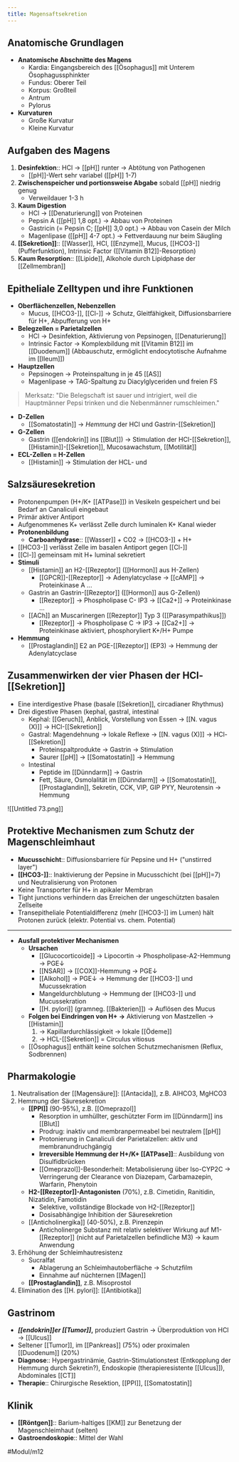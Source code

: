 ```yaml
---
title: Magensaftsekretion
---
```

## Anatomische Grundlagen

- **Anatomische Abschnitte des Magens**
    - Kardia: Eingangsbereich des [[Ösophagus]] mit Unterem Ösophagussphinkter
    - Fundus: Oberer Teil
    - Korpus: Großteil
    - Antrum
    - Pylorus
- **Kurvaturen**
    - Große Kurvatur
    - Kleine Kurvatur

## Aufgaben des Magens

1. **Desinfektion**:: HCl → [[pH]] runter → Abtötung von Pathogenen
    - [[pH]]-Wert sehr variabel ([[pH]] 1-7)
2. **Zwischenspeicher und portionsweise Abgabe** sobald [[pH]] niedrig genug
    - Verweildauer 1-3 h
3. **Kaum Digestion**
    - HCl → [[Denaturierung]] von Proteinen
    - Pepsin A ([[pH]] 1,8 opt.) → Abbau von Proteinen
    - Gastricin (= Pepsin C; [[pH]] 3,0 opt.) → Abbau von Casein der Milch
    - Magenlipase ([[pH]] 4-7 opt.) → Fettverdauung nur beim Säugling
4. **[[Sekretion]]**:: [[Wasser]], HCl, [[Enzyme]], Mucus, [[HCO3-]] (Pufferfunktion), Intrinsic Factor ([[Vitamin B12]]-Resorption)
5. **Kaum Resorption**:: [[Lipide]], Alkohole durch Lipidphase der [[Zellmembran]]

## Epitheliale Zelltypen und ihre Funktionen

- **Oberflächenzellen, Nebenzellen**
    - Mucus, [[HCO3-]], [[Cl-]] → Schutz, Gleitfähigkeit, Diffusionsbarriere für H+, Abpufferung von H+
- **Belegzellen = Parietalzellen**
    - HCl → Desinfektion, Aktivierung von Pepsinogen, [[Denaturierung]]
    - Intrinsic Factor → Komplexbildung mit [[Vitamin B12]] im [[Duodenum]] (Abbauschutz, ermöglicht endocytotische Aufnahme im [[Ileum]])
- **Hauptzellen**
    - Pepsinogen → Proteinspaltung in je 45 [[AS]]
    - Magenlipase → TAG-Spaltung zu Diacylglyceriden und freien FS

> Merksatz: "Die Belegschaft ist sauer und intrigiert, weil die Hauptmänner Pepsi trinken und die Nebenmänner rumschleimen."

- **D-Zellen**
    - [[Somatostatin]] → *Hemmung* der HCl und Gastrin-[[Sekretion]]
- **G-Zellen**
    - Gastrin ([[endokrin]] ins [[Blut]]) → Stimulation der HCl-[[Sekretion]], [[Histamin]]-[[Sekretion]], Mucosawachstum, [[Motilität]]
- **ECL-Zellen = H-Zellen**
    - [[Histamin]] → Stimulation der HCL- und

## Salzsäuresekretion

- Protonenpumpen (H+/K+ [[ATPase]]) in Vesikeln gespeichert und bei Bedarf an Canaliculi eingebaut
- Primär aktiver Antiport
- Aufgenommenes K+ verlässt Zelle durch luminalen K+ Kanal wieder
- **Protonenbildung**
    - **Carboanhydrase**:: [[Wasser]] + CO2 → [[HCO3-]] + H+
- [[HCO3-]] verlässt Zelle im basalen Antiport gegen [[Cl-]]
- [[Cl-]] gemeinsam mit H+ luminal sekretiert
- **Stimuli**
    - [[Histamin]] an H2-[[Rezeptor]] ([[Hormon]] aus H-Zellen)
        - [[GPCR]]-[[Rezeptor]] → Adenylatcyclase → [[cAMP]] → Proteinkinase A ...
    - Gastrin an Gastrin-[[Rezeptor]] ([[Hormon]] aus G-Zellen))
        - [[Rezeptor]] → Phospholipase C- IP3 → [[Ca2+]] → Proteinkinase ...
    - [[ACh]] an Muscarinergen [[Rezeptor]] Typ 3 ([[Parasympathikus]])
        - [[Rezeptor]] → Phospholipase C → IP3 → [[Ca2+]] → Proteinkinase aktiviert, phosphoryliert K+/H+ Pumpe
- **Hemmung**
    - [[Prostaglandin]] E2 an PGE-[[Rezeptor]] (EP3) → Hemmung der Adenylatcyclase

## Zusammenwirken der v**ier Phasen der HCl-[[Sekretion]]**

- Eine interdigestive Phase (basale [[Sekretion]], circadianer Rhythmus)
- Drei digestive Phasen (kephal, gastral, intestinal
    - Kephal: [[Geruch]], Anblick, Vorstellung von Essen → [[N. vagus (X)]] → HCl-[[Sekretion]]
    - Gastral: Magendehnung → lokale Reflexe → [[N. vagus (X)]] → HCl-[[Sekretion]]
        - Proteinspaltprodukte → Gastrin → Stimulation
        - Saurer [[pH]] → [[Somatostatin]] → Hemmung
    - Intestinal
        - Peptide im [[Dünndarm]] → Gastrin
        - Fett, Säure, Osmolalität im [[Dünndarm]] → [[Somatostatin]], [[Prostaglandin]], Sekretin, CCK, VIP, GIP PYY, Neurotensin → Hemmung

![[Untitled 73.png]]

## Protektive Mechanismen zum Schutz der Magenschleimhaut

- **Mucusschicht**:: Diffusionsbarriere für Pepsine und H+ ("unstirred layer")
- **[[HCO3-]]**:: Inaktivierung der Pepsine in Mucusschicht (bei [[pH]]=7) und Neutralisierung von Protonen
- Keine Transporter für H+ in apikaler Membran
- Tight junctions verhindern das Erreichen der ungeschützten basalen Zellseite
- Transepitheliale Potentialdifferenz (mehr [[HCO3-]] im Lumen) hält Protonen zurück (elektr. Potential vs. chem. Potential)


---

- **Ausfall protektiver Mechanismen**
    - **Ursachen**
        - [[Glucocorticoide]] → Lipocortin → Phospholipase-A2-Hemmung → PGE↓
        - [[NSAR]] → [[COX]]-Hemmung → PGE↓
        - [[Alkohol]] → PGE↓ → Hemmung der [[HCO3-]] und Mucussekration
        - Mangeldurchblutung → Hemmung der [[HCO3-]] und Mucussekration
        - [[H. pylori]] (gramneg. [[Bakterien]]) → Auflösen des Mucus
    - **Folgen bei Eindringen von H+ →** Aktivierung von Mastzellen → [[Histamin]]
        1. → Kapillardurchlässigkeit → lokale [[Ödeme]]
        2. → HCL-[[Sekretion]] = Circulus vitiosus
    - [[Ösophagus]] enthält keine solchen Schutzmechanismen (Reflux, Sodbrennen)

## Pharmakologie

1. Neutralisation der [[Magensäure]]: [[Antacida]], z.B. AlHCO3, MgHCO3
2. Hemmung der Säuresekretion
    - **[[PPI]]** (90-95%), z.B. [[Omeprazol]]
        - Resorption in umhüllter, geschützter Form im [[Dünndarm]] ins [[Blut]]
        - Prodrug: inaktiv und membranpermeabel bei neutralem [[pH]]
        - Protonierung in Canaliculi der Parietalzellen: aktiv und membranundruchgängig
        - **Irreversible Hemmung der H+/K+ [[ATPase]]**:: Ausbildung von Disulfidbrücken
        - [[Omeprazol]]-Besonderheit: Metabolisierung über Iso-CYP2C → Verringerung der Clearance von Diazepam, Carbamazepin, Warfarin, Phenytoin
    - **H2-[[Rezeptor]]-Antagonisten** (70%), z.B. Cimetidin, Ranitidin, Nizatidin, Famotidin
        - Selektive, vollständige Blockade von H2-[[Rezeptor]]
        - Dosisabhängige Inhibition der Säuresekretion
    - [[Anticholinergika]] (40-50%), z.B. Pirenzepin
        - Anticholinerge Substanz mit relativ selektiver Wirkung auf M1-[[Rezeptor]] (nicht auf Parietalzellen befindliche M3) → kaum Anwendung
3. Erhöhung der Schleimhautresistenz
    - Sucralfat
        - Ablagerung an Schleimhautoberfläche → Schutzfilm
        - Einnahme auf nüchternen [[Magen]]
    - **[[Prostaglandin]]**, z.B. Misoprostol
4. Elimination des [[H. pylori]]: [[Antibiotika]]

## Gastrinom

- ***[[endokrin]]er [[Tumor]]*,** produziert Gastrin → Überproduktion von HCl → [[Ulcus]]
- Seltener [[Tumor]], im [[Pankreas]] (75%) oder proximalen [[Duodenum]] (20%)
- **Diagnose**:: Hypergastrinämie, Gastrin-Stimulationstest (Entkopplung der Hemmung durch Sekretin?), Endoskopie (therapieresistente [[Ulcus]]), Abdominales [[CT]]
- **Therapie**:: Chirurgische Resektion, [[PPI]], [[Somatostatin]]

## Klinik

- **[[Röntgen]]**:: Barium-haltiges [[KM]] zur Benetzung der Magenschleimhaut (selten)
- **Gastroendoskopie**:: Mittel der Wahl

#Modul/m12